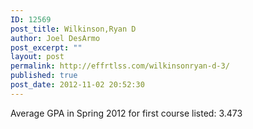 ```yaml
---
ID: 12569
post_title: Wilkinson,Ryan D
author: Joel DesArmo
post_excerpt: ""
layout: post
permalink: http://effrtlss.com/wilkinsonryan-d-3/
published: true
post_date: 2012-11-02 20:52:30
---
```

<p>Average GPA in Spring 2012 for first course listed: 3.473</p>